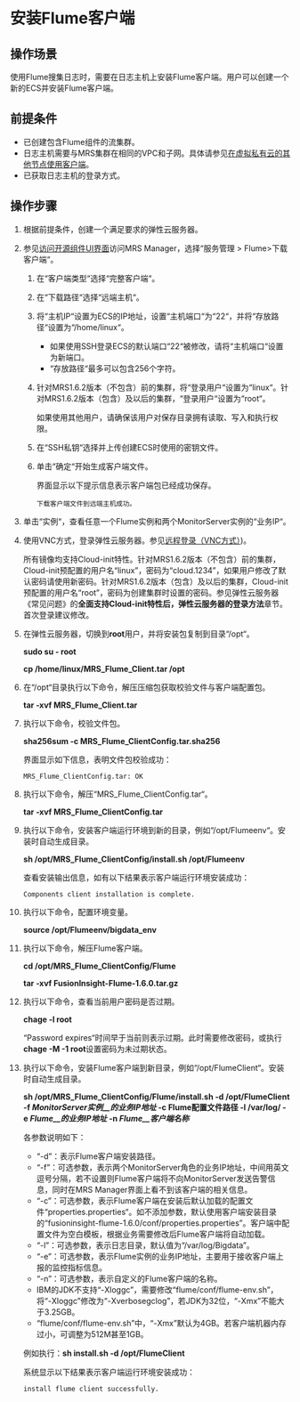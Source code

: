 # 安装Flume客户端<a name="ZH-CN_TOPIC_0069282319"></a>

## 操作场景<a name="zh-cn_topic_0066459130_section61077795164654"></a>

使用Flume搜集日志时，需要在日志主机上安装Flume客户端。用户可以创建一个新的ECS并安装Flume客户端。

## 前提条件<a name="zh-cn_topic_0066459130_section46180360164835"></a>

-   已创建包含Flume组件的流集群。
-   日志主机需要与MRS集群在相同的VPC和子网。具体请参见[在虚拟私有云的其他节点使用客户端](在虚拟私有云的其他节点使用客户端.md)。
-   已获取日志主机的登录方式。

## 操作步骤<a name="zh-cn_topic_0066459130_section11276049165016"></a>

1.  根据前提条件，创建一个满足要求的弹性云服务器。
2.  参见[访问开源组件UI界面](访问开源组件UI界面.md#ZH-CN_TOPIC_0071958187)访问MRS Manager，选择“服务管理  \>  Flume\>下载客户端“。
    1.  在“客户端类型“选择“完整客户端“。
    2.  在“下载路径“选择“远端主机“。
    3.  将“主机IP“设置为ECS的IP地址，设置“主机端口“为“22“，并将“存放路径“设置为“/home/linux“。
        -   如果使用SSH登录ECS的默认端口“22“被修改，请将“主机端口“设置为新端口。
        -   “存放路径“最多可以包含256个字符。

    4.  针对MRS1.6.2版本（不包含）前的集群，将“登录用户“设置为“linux“。针对MRS1.6.2版本（包含）及以后的集群，“登录用户“设置为“root“。

        如果使用其他用户，请确保该用户对保存目录拥有读取、写入和执行权限。

    5.  在“SSH私钥“选择并上传创建ECS时使用的密钥文件。
    6.  单击“确定“开始生成客户端文件。

        界面显示以下提示信息表示客户端包已经成功保存。

        ```
        下载客户端文件到远端主机成功。
        ```


3.  单击“实例“，查看任意一个Flume实例和两个MonitorServer实例的“业务IP“。
4.  使用VNC方式，登录弹性云服务器。参见[远程登录（VNC方式）](https://support.huaweicloud.com/usermanual-ecs/zh-cn_topic_0093263548.html)\)。

    所有镜像均支持Cloud-init特性。针对MRS1.6.2版本（不包含）前的集群，Cloud-init预配置的用户名“linux”，密码为“cloud.1234”，如果用户修改了默认密码请使用新密码。针对MRS1.6.2版本（包含）及以后的集群，Cloud-init预配置的用户名“root”，密码为创建集群时设置的密码。参见弹性云服务器《常见问题》的**全面支持Cloud-init特性后，弹性云服务器的登录方法**章节。首次登录建议修改。

5.  在弹性云服务器，切换到**root**用户，并将安装包复制到目录“/opt“。

    **sudo su - root**

    **cp /home/linux/MRS\_Flume\_Client.tar /opt**

6.  在“/opt“目录执行以下命令，解压压缩包获取校验文件与客户端配置包。

    **tar -xvf MRS\_Flume\_Client.tar**

7.  执行以下命令，校验文件包。

    **sha256sum -c MRS\_Flume\_ClientConfig.tar.sha256**

    界面显示如下信息，表明文件包校验成功：

    ```
    MRS_Flume_ClientConfig.tar: OK
    ```

8.  执行以下命令，解压“MRS\_Flume\_ClientConfig.tar“。

    **tar -xvf MRS\_Flume\_ClientConfig.tar**

9.  执行以下命令，安装客户端运行环境到新的目录，例如“/opt/Flumeenv“。安装时自动生成目录。

    **sh /opt/MRS\_Flume\_ClientConfig/install.sh /opt/Flumeenv**

    查看安装输出信息，如有以下结果表示客户端运行环境安装成功：

    ```
    Components client installation is complete.
    ```

10. 执行以下命令，配置环境变量。

    **source /opt/Flumeenv/bigdata\_env**

11. 执行以下命令，解压Flume客户端。

    **cd /opt/MRS\_Flume\_ClientConfig/Flume**

    **tar -xvf FusionInsight-Flume-1.6.0.tar.gz**

12. 执行以下命令，查看当前用户密码是否过期。

    **chage -l root**

    “Password expires“时间早于当前则表示过期。此时需要修改密码，或执行**chage -M -1 root**设置密码为未过期状态。

13. 执行以下命令，安装Flume客户端到新目录，例如“/opt/FlumeClient“。安装时自动生成目录。

    **sh /opt/MRS\_Flume\_ClientConfig/Flume/install.sh -d /opt/FlumeClient -f  _MonitorServer实例__的业务IP地址_  -c Flume配置文件路径 -l /var/log/ -e  _Flume__的业务IP地址_** **-n  _Flume__客户端名称_**

    各参数说明如下：

    -   “-d”：表示Flume客户端安装路径。
    -   “-f”：可选参数，表示两个MonitorServer角色的业务IP地址，中间用英文逗号分隔，若不设置则Flume客户端将不向MonitorServer发送告警信息，同时在MRS Manager界面上看不到该客户端的相关信息。
    -   “-c”：可选参数，表示Flume客户端在安装后默认加载的配置文件“properties.properties“。如不添加参数，默认使用客户端安装目录的“fusioninsight-flume-1.6.0/conf/properties.properties”。客户端中配置文件为空白模板，根据业务需要修改后Flume客户端将自动加载。
    -   “-l”：可选参数，表示日志目录，默认值为“/var/log/Bigdata”。
    -   “-e”：可选参数，表示Flume实例的业务IP地址，主要用于接收客户端上报的监控指标信息。
    -   “-n”：可选参数，表示自定义的Flume客户端的名称。
    -   IBM的JDK不支持“-Xloggc”，需要修改“flume/conf/flume-env.sh”，将“-Xloggc”修改为“-Xverbosegclog”，若JDK为32位，“-Xmx”不能大于3.25GB。
    -   “flume/conf/flume-env.sh”中，“-Xmx”默认为4GB。若客户端机器内存过小，可调整为512M甚至1GB。

    例如执行：**sh install.sh -d /opt/FlumeClient**

    系统显示以下结果表示客户端运行环境安装成功：

    ```
    install flume client successfully.
    ```


